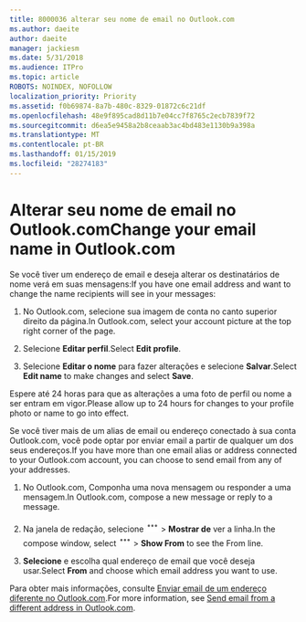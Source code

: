 ```yaml
---
title: 8000036 alterar seu nome de email no Outlook.com
ms.author: daeite
author: daeite
manager: jackiesm
ms.date: 5/31/2018
ms.audience: ITPro
ms.topic: article
ROBOTS: NOINDEX, NOFOLLOW
localization_priority: Priority
ms.assetid: f0b69874-8a7b-480c-8329-01872c6c21df
ms.openlocfilehash: 48e9f895cad8d11b7e04cc7f8765c2ecb7839f72
ms.sourcegitcommit: d6ea5e9458a2b8ceaab3ac4bd483e1130b9a398a
ms.translationtype: MT
ms.contentlocale: pt-BR
ms.lasthandoff: 01/15/2019
ms.locfileid: "28274183"
---
```

# <a name="change-your-email-name-in-outlookcom"></a><span data-ttu-id="242d7-102">Alterar seu nome de email no Outlook.com</span><span class="sxs-lookup"><span data-stu-id="242d7-102">Change your email name in Outlook.com</span></span>

<span data-ttu-id="242d7-103">Se você tiver um endereço de email e deseja alterar os destinatários de nome verá em suas mensagens:</span><span class="sxs-lookup"><span data-stu-id="242d7-103">If you have one email address and want to change the name recipients will see in your messages:</span></span>
  
1. <span data-ttu-id="242d7-104">No Outlook.com, selecione sua imagem de conta no canto superior direito da página.</span><span class="sxs-lookup"><span data-stu-id="242d7-104">In Outlook.com, select your account picture at the top right corner of the page.</span></span>
    
2. <span data-ttu-id="242d7-105">Selecione **Editar perfil**.</span><span class="sxs-lookup"><span data-stu-id="242d7-105">Select **Edit profile**.</span></span> 
    
3. <span data-ttu-id="242d7-106">Selecione **Editar o nome** para fazer alterações e selecione **Salvar**.</span><span class="sxs-lookup"><span data-stu-id="242d7-106">Select **Edit name** to make changes and select **Save**.</span></span> 
    
<span data-ttu-id="242d7-107">Espere até 24 horas para que as alterações a uma foto de perfil ou nome a ser entram em vigor.</span><span class="sxs-lookup"><span data-stu-id="242d7-107">Please allow up to 24 hours for changes to your profile photo or name to go into effect.</span></span>
  
<span data-ttu-id="242d7-108">Se você tiver mais de um alias de email ou endereço conectado à sua conta Outlook.com, você pode optar por enviar email a partir de qualquer um dos seus endereços.</span><span class="sxs-lookup"><span data-stu-id="242d7-108">If you have more than one email alias or address connected to your Outlook.com account, you can choose to send email from any of your addresses.</span></span>
  
1. <span data-ttu-id="242d7-109">No Outlook.com, Componha uma nova mensagem ou responder a uma mensagem.</span><span class="sxs-lookup"><span data-stu-id="242d7-109">In Outlook.com, compose a new message or reply to a message.</span></span>
    
2. <span data-ttu-id="242d7-p101">Na janela de redação, selecione ![mais o ícone de ações de grupo. ](media/b97ea7cd-eeb0-49c5-a564-7ca2d2e33909.png) \> **Mostrar de** ver a linha.</span><span class="sxs-lookup"><span data-stu-id="242d7-p101">In the compose window, select ![The More group actions icon.](media/b97ea7cd-eeb0-49c5-a564-7ca2d2e33909.png) \> **Show From** to see the From line.</span></span> 
    
3. <span data-ttu-id="242d7-112">**Selecione** e escolha qual endereço de email que você deseja usar.</span><span class="sxs-lookup"><span data-stu-id="242d7-112">Select **From** and choose which email address you want to use.</span></span> 
    
<span data-ttu-id="242d7-113">Para obter mais informações, consulte [Enviar email de um endereço diferente no Outlook.com](https://go.microsoft.com/fwlink/p/?linkid=2001701&amp;clcid=0x409).</span><span class="sxs-lookup"><span data-stu-id="242d7-113">For more information, see [Send email from a different address in Outlook.com](https://go.microsoft.com/fwlink/p/?linkid=2001701&amp;clcid=0x409).</span></span>
  

